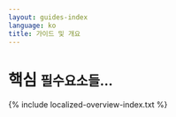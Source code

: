 ```yaml
---
layout: guides-index
language: ko
title: 가이드 및 개요
---
```


<div class="page-header-index">
  <h1>핵심 <small>필수요소들...</small></h1>
</div>

{% include localized-overview-index.txt %}
<!--* Swing <span class="label important">공사중...</span>-->
